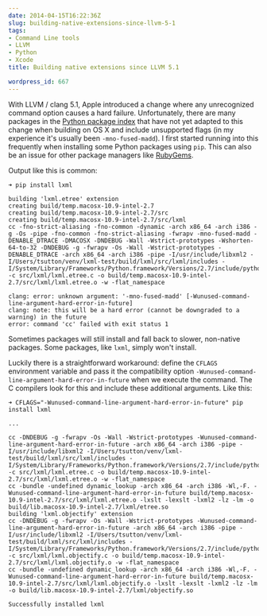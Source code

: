 ```yaml
---
date: 2014-04-15T16:22:36Z
slug: building-native-extensions-since-llvm-5-1
tags:
- Command Line tools
- LLVM
- Python
- Xcode
title: Building native extensions since LLVM 5.1

wordpress_id: 667
---
```


With LLVM / clang 5.1, Apple introduced a change where any unrecognized command option causes a hard failure. Unfortunately, there are many packages in the [Python package index](https://pypi.python.org) that have not yet adapted to this change when building on OS X and include unsupported flags (in my experience it's usually been `-mno-fused-madd`). I first started running into this frequently when installing some Python packages using `pip`. This can also be an issue for other package managers like [RubyGems](http://rubygems.org/).

Output like this is common:

```
➜ pip install lxml

building 'lxml.etree' extension
creating build/temp.macosx-10.9-intel-2.7
creating build/temp.macosx-10.9-intel-2.7/src
creating build/temp.macosx-10.9-intel-2.7/src/lxml
cc -fno-strict-aliasing -fno-common -dynamic -arch x86_64 -arch i386 -g -Os -pipe -fno-common -fno-strict-aliasing -fwrapv -mno-fused-madd -DENABLE_DTRACE -DMACOSX -DNDEBUG -Wall -Wstrict-prototypes -Wshorten-64-to-32 -DNDEBUG -g -fwrapv -Os -Wall -Wstrict-prototypes -DENABLE_DTRACE -arch x86_64 -arch i386 -pipe -I/usr/include/libxml2 -I/Users/tsutton/venv/lxml-test/build/lxml/src/lxml/includes -I/System/Library/Frameworks/Python.framework/Versions/2.7/include/python2.7 -c src/lxml/lxml.etree.c -o build/temp.macosx-10.9-intel-2.7/src/lxml/lxml.etree.o -w -flat_namespace

clang: error: unknown argument: '-mno-fused-madd' [-Wunused-command-line-argument-hard-error-in-future]
clang: note: this will be a hard error (cannot be downgraded to a warning) in the future
error: command 'cc' failed with exit status 1
```

Sometimes packages will still install and fall back to slower, non-native packages. Some packages, like `lxml`, simply won't install.

Luckily there is a straightforward workaround: define the `CFLAGS` environment variable and pass it the compatibility option `-Wunused-command-line-argument-hard-error-in-future` when we execute the command. The C compilers look for this and include these additional arguments. Like this:

```
➜ CFLAGS="-Wunused-command-line-argument-hard-error-in-future" pip install lxml

...

cc -DNDEBUG -g -fwrapv -Os -Wall -Wstrict-prototypes -Wunused-command-line-argument-hard-error-in-future -arch x86_64 -arch i386 -pipe -I/usr/include/libxml2 -I/Users/tsutton/venv/lxml-test/build/lxml/src/lxml/includes -I/System/Library/Frameworks/Python.framework/Versions/2.7/include/python2.7 -c src/lxml/lxml.etree.c -o build/temp.macosx-10.9-intel-2.7/src/lxml/lxml.etree.o -w -flat_namespace
cc -bundle -undefined dynamic_lookup -arch x86_64 -arch i386 -Wl,-F. -Wunused-command-line-argument-hard-error-in-future build/temp.macosx-10.9-intel-2.7/src/lxml/lxml.etree.o -lxslt -lexslt -lxml2 -lz -lm -o build/lib.macosx-10.9-intel-2.7/lxml/etree.so
building 'lxml.objectify' extension
cc -DNDEBUG -g -fwrapv -Os -Wall -Wstrict-prototypes -Wunused-command-line-argument-hard-error-in-future -arch x86_64 -arch i386 -pipe -I/usr/include/libxml2 -I/Users/tsutton/venv/lxml-test/build/lxml/src/lxml/includes -I/System/Library/Frameworks/Python.framework/Versions/2.7/include/python2.7 -c src/lxml/lxml.objectify.c -o build/temp.macosx-10.9-intel-2.7/src/lxml/lxml.objectify.o -w -flat_namespace
cc -bundle -undefined dynamic_lookup -arch x86_64 -arch i386 -Wl,-F. -Wunused-command-line-argument-hard-error-in-future build/temp.macosx-10.9-intel-2.7/src/lxml/lxml.objectify.o -lxslt -lexslt -lxml2 -lz -lm -o build/lib.macosx-10.9-intel-2.7/lxml/objectify.so

Successfully installed lxml
```
